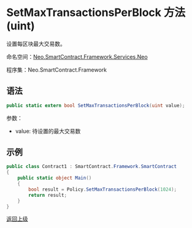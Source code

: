 # SetMaxTransactionsPerBlock 方法 (uint)

设置每区块最大交易数。

命名空间：[Neo.SmartContract.Framework.Services.Neo](../../neo.md)

程序集：Neo.SmartContract.Framework

## 语法

```c#
public static extern bool SetMaxTransactionsPerBlock(uint value);
```

参数：

- value: 待设置的最大交易数

## 示例

```c#
public class Contract1 : SmartContract.Framework.SmartContract
{
    public static object Main()
    {
        bool result = Policy.SetMaxTransactionsPerBlock(1024);
        return result;
    }
}
```

[返回上级](../Policy.md)